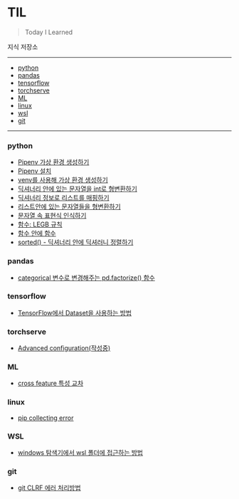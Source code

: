 # TIL



> Today I Learned

지식 저장소

---

* [python](#python)
* [pandas](#pandas)
* [tensorflow](#tensorflow)
* [torchserve](#torchserve)
* [ML](#ML)
* [linux](#linux)
* [wsl](#wsl)
* [git](#git)

---

### python

 - [Pipenv 가상 환경 생성하기](python/pipenv-가상환경-생성하기.md)
 - [Pipenv 설치](python/pipenv-설치하기.md)
 - [venv를 사용해 가상 환경 생성하기](python/venv-가상환경-생성하기.md)
 - [딕셔너리 안에 있는 문자열을 int로 형변환하기](python/딕셔너리-안에-문자열을-형변환.md)
 - [딕셔너리 정보로 리스트를 매핑하기](python/딕셔너리-정보로-리스트를-매핑하기.md)
 - [리스트안에 있는 문자열들을 형변환하기](python/리스트안의-문자열을-형변환.md)
 - [문자열 속 표현식 인식하기](python/문자열-속-표현식-인식.md)
 - [함수: LEGB 규칙](python/함수-LEGE-규칙.md)
 - [함수 안에 함수](python/함수-안에-함수.md)
 - [sorted() - 딕셔너리 안에 딕셔러니 정렬하기](python/sorted-딕셔너리안에-딕셔너리-정렬하기.md)
### pandas

 - [categorical 변수로 변경해주는 pd.factorize() 함수](pandas/categorical-변수로-변경해주는-factorize().md)

### tensorflow

 - [TensorFlow에서 Dataset을 사용하는 방법](tensorflow/TensorFlow에서-Dataset을-사용하는-방법.md)

### torchserve

 - [Advanced configuration(작성중)](torchserve/Advanced-configuration.md)

### ML

 - [cross feature 특성 교차](ML/특성-교차.md)

### linux

 - [pip collecting error](linux/pip-collecting-error.md)

### WSL

 - [windows 탐색기에서 wsl 폴더에 접근하는 방법](wsl/windows탐색기에서-wsl폴더-접근.md)

### git

 - [git CLRF 에러 처리방법](git/git-CRLF-에러-처리방법.md)
